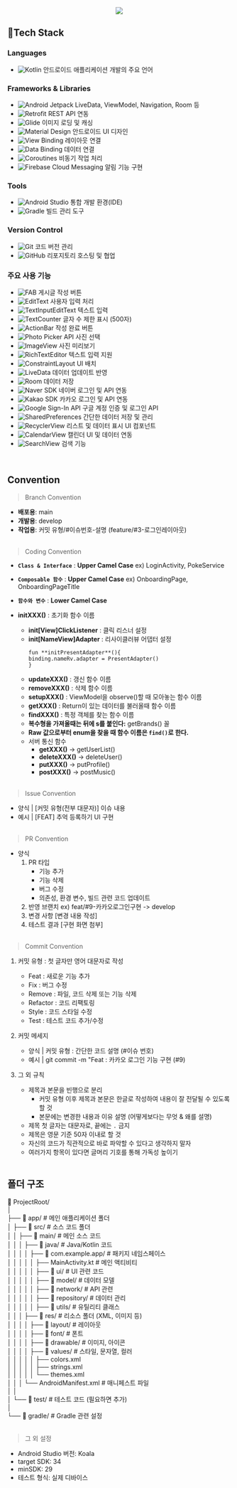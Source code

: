 <p align='center'>
    <img src="https://capsule-render.vercel.app/api?type=waving&color=2C3E50&height=300&section=header&text=PLANALOG&fontSize=70&animation=fadeIn&fontColor=ECF0F1&fontAlignY=38&desc=Frontend%20Repository&descAlignY=51&descAlign=62"/>
</p>

## 🔨Tech Stack
### Languages
- ![Kotlin](https://img.shields.io/badge/Kotlin-0095D5?logo=kotlin&logoColor=white) 안드로이드 애플리케이션 개발의 주요 언어
### Frameworks & Libraries
- ![Android Jetpack](https://img.shields.io/badge/Jetpack-4285F4?logo=android&logoColor=white) LiveData, ViewModel, Navigation, Room 등
- ![Retrofit](https://img.shields.io/badge/Retrofit-00796B?logo=retrofit&logoColor=white) REST API 연동
- ![Glide](https://img.shields.io/badge/Glide-4285F4?logo=glide&logoColor=white) 이미지 로딩 및 캐싱
- ![Material Design](https://img.shields.io/badge/Material%20Design-757575?logo=material-design&logoColor=white) 안드로이드 UI 디자인
- ![View Binding](https://img.shields.io/badge/View%20Binding-8BC34A?logo=android&logoColor=white) 레이아웃 연결  
- ![Data Binding](https://img.shields.io/badge/Data%20Binding-673AB7?logo=android&logoColor=white) 데이터 연결  
- ![Coroutines](https://img.shields.io/badge/Coroutines-FF6F00?logo=kotlin&logoColor=white) 비동기 작업 처리
- ![Firebase Cloud Messaging](https://img.shields.io/badge/FCM-FFCA28?logo=firebase&logoColor=white) 알림 기능 구현
### Tools
- ![Android Studio](https://img.shields.io/badge/Android%20Studio-3DDC84?logo=android-studio&logoColor=white) 통합 개발 환경(IDE)  
- ![Gradle](https://img.shields.io/badge/Gradle-02303A?logo=gradle&logoColor=white) 빌드 관리 도구  
### Version Control
- ![Git](https://img.shields.io/badge/Git-F05032?logo=git&logoColor=white) 코드 버전 관리  
- ![GitHub](https://img.shields.io/badge/GitHub-181717?logo=github&logoColor=white) 리포지토리 호스팅 및 협업  
### 주요 사용 기능
- ![FAB](https://img.shields.io/badge/FAB-6200EA?logo=material-design&logoColor=white) 게시글 작성 버튼  
- ![EditText](https://img.shields.io/badge/EditText-FF9800?logo=android&logoColor=white) 사용자 입력 처리
- ![TextInputEditText](https://img.shields.io/badge/TextInputEditText-FF9800?logo=android&logoColor=white) 텍스트 입력  
- ![TextCounter](https://img.shields.io/badge/TextCounter-8E24AA?logo=android&logoColor=white) 글자 수 제한 표시 (500자)  
- ![ActionBar](https://img.shields.io/badge/ActionBar-3F51B5?logo=android&logoColor=white) 작성 완료 버튼  
- ![Photo Picker API](https://img.shields.io/badge/Photo%20Picker%20API-009688?logo=android&logoColor=white) 사진 선택  
- ![ImageView](https://img.shields.io/badge/ImageView-03A9F4?logo=android&logoColor=white) 사진 미리보기  
- ![RichTextEditor](https://img.shields.io/badge/RichTextEditor-FF5722?logo=android&logoColor=white) 텍스트 입력 지원  
- ![ConstraintLayout](https://img.shields.io/badge/ConstraintLayout-3DDC84?logo=android&logoColor=white) UI 배치  
- ![LiveData](https://img.shields.io/badge/LiveData-43A047?logo=android&logoColor=white) 데이터 업데이트 반영  
- ![Room](https://img.shields.io/badge/Room-FF6F00?logo=android&logoColor=white) 데이터 저장  
- ![Naver SDK](https://img.shields.io/badge/Naver%20SDK-00C73C.svg?&logo=naver&logoColor=white) 네이버 로그인 및 API 연동
- ![Kakao SDK](https://img.shields.io/badge/Kakao%20SDK-FFCD00.svg?&logo=kakao&logoColor=black) 카카오 로그인 및 API 연동
- ![Google Sign-In API](https://img.shields.io/badge/Google%20Sign--In%20API-4285F4.svg?&logo=google&logoColor=white) 구글 계정 인증 및 로그인 API
- ![SharedPreferences](https://img.shields.io/badge/SharedPreferences-%23FF5722.svg?&logo=android&logoColor=white) 간단한 데이터 저장 및 관리
- ![RecyclerView](https://img.shields.io/badge/RecyclerView-%233DDC84.svg?&logo=android&logoColor=white) 리스트 및 데이터 표시 UI 컴포넌트
- ![CalendarView](https://img.shields.io/badge/CalendarView-009688?logo=android&logoColor=white) 캘린더 UI 및 데이터 연동  
- ![SearchView](https://img.shields.io/badge/SearchView-03A9F4?logo=android&logoColor=white) 검색 기능  
<br/>

## Convention

> Branch Convention
- **배포용**: main
- **개발용**: develop
- **작업용**: 커밋 유형/#이슈번호-설명 (feature/#3-로그인레이아웃)
  <br/><br/>
> Coding Convention
* **`Class & Interface`** : **Upper Camel Case**
  ex) LoginActivity, PokeService
- **`Composable 함수`** : **Upper Camel Case**
  ex) OnboardingPage, OnboardingPageTitle
- **`함수와 변수`** : **Lower Camel Case**

- **initXXX()** : 초기화 함수 이름
    - **init[View]ClickListener** : 클릭 리스너 설정
    - **init[NameView]Adapter** : 리사이클러뷰 어댑터 설정
      ```
      fun **initPresentAdapter**(){
      binding.nameRv.adapter = PresentAdapter()
      }
      ```
    - **updateXXX()** : 갱신 함수 이름
    - **removeXXX()** : 삭제 함수 이름
    - **setupXXX()** : ViewModel을 observe()할 때 모아놓는 함수 이름
    - **getXXX()** : Return이 있는 데이터를 불러올때 함수 이름
    - **findXXX()** : 특정 객체를 찾는 함수 이름
    - **복수형을 가져올때는 뒤에 s를 붙인다:** getBrands() 꼴
    - **Raw 값으로부터 enum을 찾을 때 함수 이름은 `find()`로 한다.**
    - 서버 통신 함수
        - **getXXX()** → getUserList()
        - **deleteXXX()** → deleteUser()
        - **putXXX()** → putProfile()
        - **postXXX()** → postMusic()
          <br/><br/>
> Issue Convention
- 양식 | [커밋 유형(전부 대문자)] 이슈 내용
- 예시 | [FEAT] 추억 등록하기 UI 구현
<br/><br/>

> PR Convention
- 양식
    1. PR 타입
        * 기능 추가
        * 기능 삭제
        * 버그 수정
        * 의존성, 환경 변수, 빌드 관련 코드 업데이트
    2. 반영 브랜치
       ex) feat/#9-카카오로그인구현 -> develop
    3. 변경 사항
       [변경 내용 작성]
    4. 테스트 결과
       [구현 화면 첨부]
<br/><br/>
  
> Commit Convention
1. 커밋 유형 : 첫 글자만 영어 대문자로 작성
    - Feat : 새로운 기능 추가
    - Fix : 버그 수정
    - Remove : 파일, 코드 삭제 또는 기능 삭제
    - Refactor : 코드 리팩토링
    - Style : 코드 스타일 수정
    - Test : 테스트 코드 추가/수정

2. 커밋 메세지
    - 양식 | 커밋 유형 : 간단한 코드 설명 (#이슈 번호)
    - 예시 | git commit -m "Feat : 카카오 로그인 기능 구현 (#9)

3. 그 외 규칙
    - 제목과 본문을 빈행으로 분리
        - 커밋 유형 이후 제목과 본문은 한글로 작성하여 내용이 잘 전달될 수 있도록 할 것
        - 본문에는 변경한 내용과 이유 설명 (어떻게보다는 무엇 & 왜를 설명)
    - 제목 첫 글자는 대문자로, 끝에는 `.` 금지
    - 제목은 영문 기준 50자 이내로 할 것
    - 자신의 코드가 직관적으로 바로 파악할 수 있다고 생각하지 말자
    - 여러가지 항목이 있다면 글머리 기호를 통해 가독성 높이기
<br/><br/>
   
## 폴더 구조
📁 ProjectRoot/<br/>
│<br/>
├── 📁 app/                # 메인 애플리케이션 폴더<br/>
│   ├── 📁 src/            # 소스 코드 폴더<br/>
│   │   ├── 📁 main/       # 메인 소스 코드<br/>
│   │   │   ├── 📁 java/   # Java/Kotlin 코드<br/>
│   │   │   │   ├── 📁 com.example.app/  # 패키지 네임스페이스<br/>
│   │   │   │   │   ├── MainActivity.kt        # 메인 액티비티<br/>
│   │   │   │   │   ├── 📁 ui/                 # UI 관련 코드<br/>
│   │   │   │   │   ├── 📁 model/              # 데이터 모델<br/>
│   │   │   │   │   ├── 📁 network/              # API 관련<br/>
│   │   │   │   │   ├── 📁 repository/         # 데이터 관리<br/>
│   │   │   │   │   ├── 📁 utils/              # 유틸리티 클래스<br/>
│   │   │   ├── 📁 res/    # 리소스 폴더 (XML, 이미지 등)<br/>
│   │   │   │   ├── 📁 layout/   # 레이아웃<br/>
│   │   │   │   ├── 📁 font/ # 폰트<br/>
│   │   │   │   ├── 📁 drawable/               # 이미지, 아이콘<br/>
│   │   │   │   ├── 📁 values/                 # 스타일, 문자열, 컬러<br/>
│   │   │   │   │   ├── colors.xml<br/>
│   │   │   │   │   ├── strings.xml<br/>
│   │   │   │   │   └── themes.xml<br/>
│   │   │   └── AndroidManifest.xml # 매니페스트 파일<br/>
│   │<br/>
│   └── 📁 test/            # 테스트 코드 (필요하면 추가)<br/>
│<br/>
└── 📁 gradle/              # Gradle 관련 설정<br/>
<br/>

> 그 외 설정
- Android Studio 버전: Koala
- target SDK: 34
- minSDK: 29
- 테스트 형식: 실제 디바이스